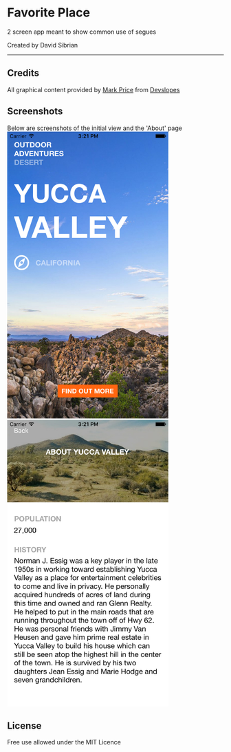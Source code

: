 # Favorite Place
2 screen app meant to show common use of segues

Created by David Sibrian
- - - -
## Credits
All graphical content provided by [Mark Price](https://www.udemy.com/user/mark-price-2/) from [Devslopes](http://devslopes.com) 

## Screenshots
Below are screenshots of the initial view and the 'About' page  </br>
![alt tag](https://github.com/David-Sibrian08/Favorite-Place/blob/master/Screenshots/InitialView.png?raw=true)
![alt tag](https://github.com/David-Sibrian08/Favorite-Place/blob/master/Screenshots/DetailsViewController.png?raw=true)

## License
Free use allowed under the MIT Licence


